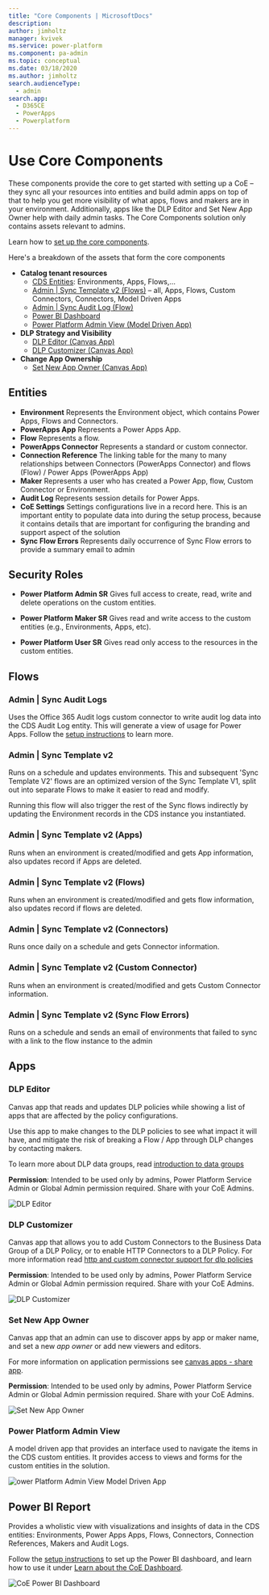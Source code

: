 ```yaml
---
title: "Core Components | MicrosoftDocs"
description: 
author: jimholtz
manager: kvivek
ms.service: power-platform
ms.component: pa-admin
ms.topic: conceptual
ms.date: 03/18/2020
ms.author: jimholtz
search.audienceType: 
  - admin
search.app: 
  - D365CE
  - PowerApps
  - Powerplatform
---
```

# Use Core Components

These components provide the core to get started with setting up a CoE – they sync all your resources into entities and build admin apps on top of that to help you get more visibility of what apps, flows and makers are in your environment. Additionally, apps like the DLP Editor and Set New App Owner help with daily admin tasks.  The Core Components solution only contains assets relevant to admins.

Learn how to [set up the core components](setup-core-components.md).

Here's a breakdown of the assets that form the core components

- **Catalog tenant resources**
  - [CDS Entities](#entities): Environments, Apps, Flows,...
  - [Admin | Sync Template v2 (Flows)](#flows) – all, Apps, Flows, Custom Connectors, Connectors, Model Driven Apps
  - [Admin | Sync Audit Log (Flow)](#flows)
  - [Power BI Dashboard](#power-bi-report)
  - [Power Platform Admin View (Model Driven App)](#apps)
- **DLP Strategy and Visibility**
  - [DLP Editor (Canvas App)](#apps)
  - [DLP Customizer (Canvas App)](#apps)
- **Change App Ownership**
  - [Set New App Owner (Canvas App)](#apps)

## Entities

- **Environment**
Represents the Environment object, which contains Power Apps, Flows and Connectors.
- **PowerApps App**
Represents a Power Apps App.
- **Flow** Represents a flow.
- **PowerApps Connector** Represents a standard or custom connector.
- **Connection Reference** The linking table for the many to many relationships between Connectors (PowerApps Connector) and flows (Flow) / Power Apps (PowerApps App)
- **Maker** Represents a user who has created a Power App, flow, Custom Connector or Environment.
- **Audit Log** Represents session details for Power Apps.
- **CoE Settings** Settings configurations live in a record here. This is an important entity to populate data into during the setup process, because it contains details that are important for configuring the branding and support aspect of the solution
- **Sync Flow Errors** Represents daily occurrence of Sync Flow errors to provide a summary email to admin

## Security Roles

- **Power Platform Admin SR** Gives full access to create, read, write and delete operations on the custom entities.

- **Power Platform Maker SR** Gives read and write access to the custom entities (e.g., Environments, Apps, etc).

- **Power Platform User SR**  Gives read only access to the resources in the custom entities.

## Flows

### Admin \| Sync Audit Logs

Uses the Office 365 Audit logs custom connector to write audit log data into the
CDS Audit Log entity. This will generate a view of usage for Power Apps. Follow the [setup instructions](setup-auditlog.md) to learn more.

### Admin \| Sync Template v2

Runs on a schedule and updates environments. This and subsequent 'Sync Template
V2' flows are an optimized version of the Sync Template V1, split out into
separate Flows to make it easier to read and modify.

Running this flow will also trigger the rest of the Sync flows indirectly by
updating the Environment records in the CDS instance you instantiated.

### Admin \| Sync Template v2 (Apps)

Runs when an environment is created/modified and gets App information, also
updates record if Apps are deleted.

### Admin \| Sync Template v2 (Flows)

Runs when an environment is created/modified and gets flow information, also
updates record if flows are deleted.

### Admin \| Sync Template v2 (Connectors)

Runs once daily on a schedule and gets Connector information.

### Admin \| Sync Template v2 (Custom Connector)

Runs when an environment is created/modified and gets Custom Connector
information.

### Admin \| Sync Template v2 (Sync Flow Errors)

Runs on a schedule and sends an email of environments that failed to sync with a
link to the flow instance to the admin

## Apps

### DLP Editor

Canvas app that reads and updates DLP policies while showing a list of apps that
are affected by the policy configurations.

Use this app to make changes to the DLP policies to see what impact it will
have, and mitigate the risk of breaking a Flow / App through DLP changes by
contacting makers.

To learn more about DLP data groups, read [introduction to data
groups](https://docs.microsoft.com/power-platform/admin/introduction-to-data-groups)

**Permission**: Intended to be used only by admins, Power Platform Service Admin
or Global Admin permission required. Share with your CoE Admins.

![DLP Editor](media/coe51.png)

### DLP Customizer

Canvas app that allows you to add Custom Connectors to the Business Data Group
of a DLP Policy, or to enable HTTP Connectors to a DLP Policy. For more
information read [http and custom connector support for dlp
policies](https://docs.microsoft.com/business-applications-release-notes/october18/microsoft-flow/http-and-custom-connector-support-for-dlp-policies)

**Permission**: Intended to be used only by admins, Power Platform Service Admin
or Global Admin permission required. Share with your CoE Admins.

![DLP Customizer](media/coe52.png)

### Set New App Owner

Canvas app that an admin can use to discover apps by app or maker name, and set
a new *app owner* or add new viewers and editors.

For more information on application permissions see [canvas apps - share
app](https://docs.microsoft.com/powerapps/maker/canvas-apps/share-app).

**Permission**: Intended to be used only by admins, Power Platform Service Admin
or Global Admin permission required. Share with your CoE Admins.

![Set New App Owner](media/coe53.png)

### Power Platform Admin View

A model driven app that provides an interface used to navigate the items in the CDS custom entities. It provides access to views and forms for the custom entities in the solution.

![ower Platform Admin View Model Driven App](media/coe54.png)

## Power BI Report

Provides a wholistic view with visualizations and insights of data in the CDS entities: Environments, Power Apps Apps, Flows, Connectors, Connection References, Makers and Audit Logs.

Follow the [setup instructions](setup-powerbi.md) to set up the Power BI dashboard, and learn how to use it under [Learn about the CoE Dashboard](power-bi.md).

![CoE Power BI Dashboard](media/coe1.png)
